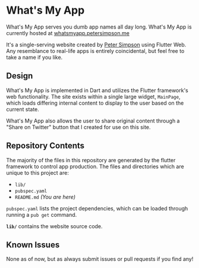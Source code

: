 # What's My App
What's My App serves you dumb app names all day long. What's My App is currently hosted at [whatsmyapp.petersimpson.me](http://whatsmyapp.petersimpson.me)

It's a single-serving website created by [Peter Simpson](http://petersimpson.me) using Flutter Web. Any resemblance to real-life apps is entirely coincidental, but feel free to take a name if you like.

## Design
What's My App is implemented in Dart and utilizes the Flutter framework's web functionality.
The site exists within a single large widget, `MainPage`, which loads differing internal content to display to the user based on the current state.

What's My App also allows the user to share original content through a "Share on Twitter" button that I created for use on this site.

## Repository Contents
The majority of the files in this repository are generated by the flutter framework to control app production. The files and directories which are unique to this project are:

 - `lib/`
 - `pubspec.yaml`
 - `README.md` *(You are here)*
 
`pubspec.yaml` lists the project dependencies, which can be loaded through running a `pub get` command.

**`lib/`** contains the website source code. 


## Known Issues
None as of now, but as always submit issues or pull requests if you find any!
